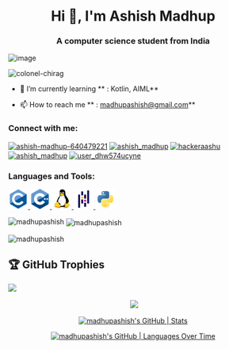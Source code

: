 <h1 align="center">Hi 👋, I'm Ashish Madhup</h1>
<h3 align="center">A computer science student from India</h3>

![image](https://user-images.githubusercontent.com/119279720/236645353-55e27ab3-19be-4851-be3e-06932aaea692.png)
>
<p align="left"> <img src="https://komarev.com/ghpvc/?username=madhupashish&label=Visitors&color=0e75b6&style=flat" alt="colonel-chirag" /> </p>

- 🌱 I’m currently learning ** : Kotlin, AIML**

- 📫 How to reach me ** : madhupashish@gmail.com**

<h3 align="left">Connect with me:</h3>
<p align="left">
<a href="https://linkedin.com/in/ashish-madhup-640479221" target="blank"><img align="center" src="https://raw.githubusercontent.com/rahuldkjain/github-profile-readme-generator/master/src/images/icons/Social/linked-in-alt.svg" alt="ashish-madhup-640479221" height="30" width="40" /></a>
<a href="https://instagram.com/ashish_madhup" target="blank"><img align="center" src="https://raw.githubusercontent.com/rahuldkjain/github-profile-readme-generator/master/src/images/icons/Social/instagram.svg" alt="ashish_madhup" height="30" width="40" /></a>
<a href="https://www.youtube.com/c/hackeraashu" target="blank"><img align="center" src="https://raw.githubusercontent.com/rahuldkjain/github-profile-readme-generator/master/src/images/icons/Social/youtube.svg" alt="hackeraashu" height="30" width="40" /></a>
<a href="https://www.leetcode.com/ashish_madhup" target="blank"><img align="center" src="https://raw.githubusercontent.com/rahuldkjain/github-profile-readme-generator/master/src/images/icons/Social/leet-code.svg" alt="ashish_madhup" height="30" width="40" /></a>
<a href="https://auth.geeksforgeeks.org/user/user_dhw574ucyne" target="blank"><img align="center" src="https://raw.githubusercontent.com/rahuldkjain/github-profile-readme-generator/master/src/images/icons/Social/geeks-for-geeks.svg" alt="user_dhw574ucyne" height="30" width="40" /></a>
</p>

<h3 align="left">Languages and Tools:</h3>
<p align="left"> <a href="https://www.cprogramming.com/" target="_blank" rel="noreferrer"> <img src="https://raw.githubusercontent.com/devicons/devicon/master/icons/c/c-original.svg" alt="c" width="40" height="40"/> </a> <a href="https://www.w3schools.com/cpp/" target="_blank" rel="noreferrer"> <img src="https://raw.githubusercontent.com/devicons/devicon/master/icons/cplusplus/cplusplus-original.svg" alt="cplusplus" width="40" height="40"/> </a> <a href="https://www.linux.org/" target="_blank" rel="noreferrer"> <img src="https://raw.githubusercontent.com/devicons/devicon/master/icons/linux/linux-original.svg" alt="linux" width="40" height="40"/> </a> <a href="https://pandas.pydata.org/" target="_blank" rel="noreferrer"> <img src="https://raw.githubusercontent.com/devicons/devicon/2ae2a900d2f041da66e950e4d48052658d850630/icons/pandas/pandas-original.svg" alt="pandas" width="40" height="40"/> </a> <a href="https://www.python.org" target="_blank" rel="noreferrer"> <img src="https://raw.githubusercontent.com/devicons/devicon/master/icons/python/python-original.svg" alt="python" width="40" height="40"/> </a> </p>


<p><img align="left" src="https://github-readme-stats.vercel.app/api/top-langs?username=madhupashish&show_icons=true&locale=en&layout=compact" alt="madhupashish" /></p>

<p>&nbsp;<img align="center" src="https://github-readme-stats.vercel.app/api?username=madhupashish&show_icons=true&locale=en" alt="madhupashish" /></p>

<p><img align="center" src="https://github-readme-streak-stats.herokuapp.com/?user=madhupashish&" alt="madhupashish" /></p>



## 🏆 GitHub Trophies
![](https://github-profile-trophy.vercel.app/?username=madhupashish&theme=radical&no-frame=false&no-bg=true&margin-w=4)

<div align="center">
<img width="550px" src="https://github-readme-stats.vercel.app/api?username=madhupashish&show_icons=true&theme=radical&count_private=true&hide_border=true&title_color=39FF14&icon_color=4ADEDE&bg_color=0D111700&text_color=4ADEDE&custom_title=" alt="" />

  <img width="550px" src="http://github-readme-streak-stats.herokuapp.com?user=madhupashish&hide_border=false&background=404040&border=98FB98&fire=0FFF50&sideNums=FC6401&currStreakLabel=4ADEDE&currStreakNum=4ADEDE0&sideLabels=4ADEDE&dates=4ADEDE&stroke=" />


[![madhupashish's GitHub | Stats](https://stats.quine.sh/madhupashish/github?theme=dark)](https://quine.sh?utm_source=widgets&utm_campaign=madhupashish)


[![madhupashish's GitHub | Languages Over Time](https://stats.quine.sh/madhupashish/languages-over-time?theme=dark)](https://quine.sh?utm_source=widgets&utm_campaign=madhupashish)


</div>
